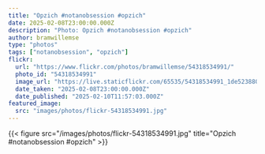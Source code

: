 ```yaml
---
title: "Opzich #notanobsession #opzich"
date: 2025-02-08T23:00:00.000Z
description: "Photo: Opzich #notanobsession #opzich"
author: bramwillemse
type: "photos"
tags: ["notanobsession", "opzich"]
flickr:
  url: "https://www.flickr.com/photos/bramwillemse/54318534991/"
  photo_id: "54318534991"
  image_url: "https://live.staticflickr.com/65535/54318534991_1de523880a_b.jpg"
  date_taken: "2025-02-08T23:00:00.000Z"
  date_published: "2025-02-10T11:57:03.000Z"
featured_image:
  src: "images/photos/flickr-54318534991.jpg"
---
```


{{< figure src="/images/photos/flickr-54318534991.jpg" title="Opzich #notanobsession #opzich" >}}